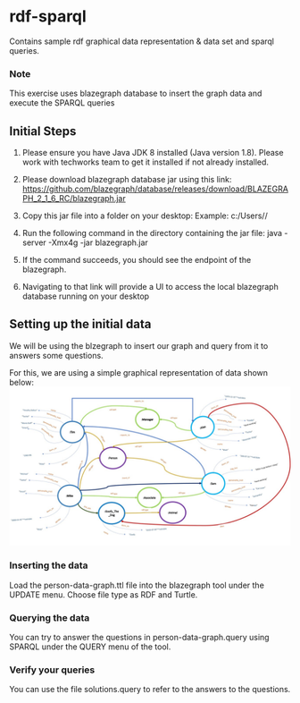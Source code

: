 # rdf-sparql
Contains sample rdf graphical data representation &amp; data set and sparql queries.

### Note
This exercise uses blazegraph database to insert the graph data and execute the SPARQL queries

## Initial Steps

1. Please ensure you have Java JDK 8 installed (Java version 1.8). Please work with techworks team to get it installed if not already installed.

2. Please download blazegraph database jar using this link: https://github.com/blazegraph/database/releases/download/BLAZEGRAPH_2_1_6_RC/blazegraph.jar

3. Copy this jar file into a folder on your desktop:
         Example: c:/Users/<corpid>/<blazegraphdb>

4. Run the following command in the directory containing the jar file:
         java -server -Xmx4g -jar blazegraph.jar

5. If the command succeeds, you should see the endpoint of the blazegraph.

6. Navigating to that link will provide a UI to access the local blazegraph database running on your desktop
         
## Setting up the initial data
We will be using the blzegraph to insert our graph and query from it to answers some questions.
         
For this, we are using a simple graphical representation of data shown below: ![alt text](https://github.com/paachary/rdf-sparql/blob/main/RDF-Graph-Representation-Person-Example.jpg "attached jpeg file link")

### Inserting the data
Load the person-data-graph.ttl file into the blazegraph tool under the UPDATE menu. Choose file type as RDF and Turtle.

### Querying the data
You can try to answer the questions in person-data-graph.query using SPARQL under the QUERY menu of the tool. 

### Verify your queries
You can use the file solutions.query to refer to the answers to the questions.

